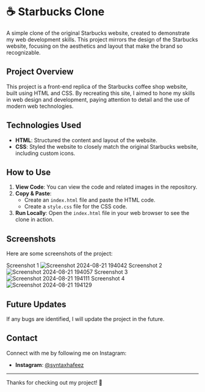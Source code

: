 # ☕ Starbucks Clone

A simple clone of the original Starbucks website, created to demonstrate my web development skills. This project mirrors the design of the Starbucks website, focusing on the aesthetics and layout that make the brand so recognizable.

## Project Overview

This project is a front-end replica of the Starbucks coffee shop website, built using HTML and CSS. By recreating this site, I aimed to hone my skills in web design and development, paying attention to detail and the use of modern web technologies.

## Technologies Used

- **HTML**: Structured the content and layout of the website.
- **CSS**: Styled the website to closely match the original Starbucks website, including custom icons.

## How to Use

1. **View Code**: You can view the code and related images in the repository.
2. **Copy & Paste**:
   - Create an `index.html` file and paste the HTML code.
   - Create a `style.css` file for the CSS code.
3. **Run Locally**: Open the `index.html` file in your web browser to see the clone in action.

## Screenshots

Here are some screenshots of the project:

Screenshot 1 ![Screenshot 2024-08-21 194042](https://github.com/user-attachments/assets/21dac8c8-2878-4107-a0af-c562ff34373c)
Screenshot 2 ![Screenshot 2024-08-21 194057](https://github.com/user-attachments/assets/97c2373e-f679-4bde-9871-fbc6159b5bd6)
Screenshot 3 ![Screenshot 2024-08-21 194111](https://github.com/user-attachments/assets/e1e5e130-7bce-429c-ae17-2414ce6407ec)
Screenshot 4 ![Screenshot 2024-08-21 194129](https://github.com/user-attachments/assets/93181ca1-0700-4f3e-b0e5-cdbee7f83a61)

## Future Updates

If any bugs are identified, I will update the project in the future.

## Contact

Connect with me by following me on Instagram:

- **Instagram**: [@syntaxhafeez](https://www.instagram.com/syntaxhafeez)

---

Thanks for checking out my project! 🌟
